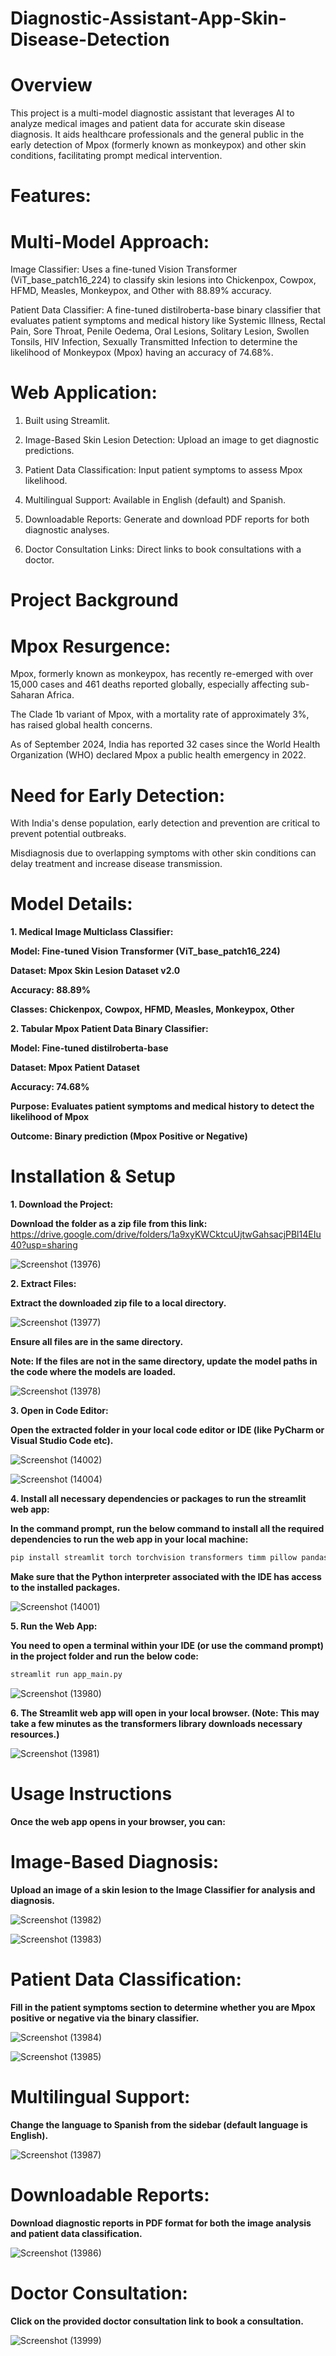 # Diagnostic-Assistant-App-Skin-Disease-Detection

# Overview

This project is a multi-model diagnostic assistant that leverages AI to analyze medical images and patient data for accurate skin disease diagnosis. It aids healthcare professionals and the general public in the early detection of Mpox (formerly known as monkeypox) and other skin conditions, facilitating prompt medical intervention.

# Features:

# Multi-Model Approach:

Image Classifier: Uses a fine-tuned Vision Transformer (ViT_base_patch16_224) to classify skin lesions into Chickenpox, Cowpox, HFMD, Measles, Monkeypox, and Other with 88.89% accuracy.

Patient Data Classifier: A fine-tuned distilroberta-base binary classifier that evaluates patient symptoms and medical history like Systemic Illness, Rectal Pain, Sore Throat, Penile Oedema, Oral Lesions, Solitary Lesion, Swollen Tonsils, HIV Infection, Sexually Transmitted Infection to determine the likelihood of Monkeypox (Mpox) having an accuracy of 74.68%.

# Web Application:


1. Built using Streamlit.
   
2. Image-Based Skin Lesion Detection: Upload an image to get diagnostic predictions.
   
3. Patient Data Classification: Input patient symptoms to assess Mpox likelihood.
   
4. Multilingual Support: Available in English (default) and Spanish.
   
5. Downloadable Reports: Generate and download PDF reports for both diagnostic analyses.

6. Doctor Consultation Links: Direct links to book consultations with a doctor.

   
# Project Background

# Mpox Resurgence:

Mpox, formerly known as monkeypox, has recently re-emerged with over 15,000 cases and 461 deaths reported globally, especially affecting sub-Saharan Africa.

The Clade 1b variant of Mpox, with a mortality rate of approximately 3%, has raised global health concerns.

As of September 2024, India has reported 32 cases since the World Health Organization (WHO) declared Mpox a public health emergency in 2022.

# Need for Early Detection:

With India's dense population, early detection and prevention are critical to prevent potential outbreaks.

Misdiagnosis due to overlapping symptoms with other skin conditions can delay treatment and increase disease transmission.

# Model Details:

**1. Medical Image Multiclass Classifier:**

**Model: Fine-tuned Vision Transformer (ViT_base_patch16_224)**

**Dataset: Mpox Skin Lesion Dataset v2.0**

**Accuracy: 88.89%**

**Classes: Chickenpox, Cowpox, HFMD, Measles, Monkeypox, Other**

**2. Tabular Mpox Patient Data Binary Classifier:**

**Model: Fine-tuned distilroberta-base**

**Dataset: Mpox Patient Dataset**

**Accuracy: 74.68%**

**Purpose: Evaluates patient symptoms and medical history to detect the likelihood of Mpox**

**Outcome: Binary prediction (Mpox Positive or Negative)**


# Installation & Setup

**1. Download the Project:**

**Download the folder as a zip file from this link:** https://drive.google.com/drive/folders/1a9xyKWCktcuUjtwGahsacjPBl14EIu40?usp=sharing



![Screenshot (13976)](https://github.com/user-attachments/assets/a586620d-69de-40e8-9a29-c4f4f3a1c514)



**2. Extract Files:**

**Extract the downloaded zip file to a local directory.**



![Screenshot (13977)](https://github.com/user-attachments/assets/a9760cf9-f91c-4b4e-aead-972834a68732)



**Ensure all files are in the same directory.**

**Note: If the files are not in the same directory, update the model paths in the code where the models are loaded.**



![Screenshot (13978)](https://github.com/user-attachments/assets/33438850-9760-4c4e-938c-7f7610b36cca)



**3. Open in Code Editor:**

**Open the extracted folder in your local code editor or IDE (like PyCharm or Visual Studio Code etc).**

![Screenshot (14002)](https://github.com/user-attachments/assets/f40d80a1-1799-4793-8b24-456e56b8754d)


![Screenshot (14004)](https://github.com/user-attachments/assets/74f6ec12-b6db-44dc-a0ee-c58fcb249f65)


**4. Install all necessary dependencies or packages to run the streamlit web app:**

**In the command prompt, run the below command to install all the required dependencies to run the web app in your local machine:**

```cmd
pip install streamlit torch torchvision transformers timm pillow pandas fpdf
```

**Make sure that the Python interpreter associated with the IDE has access to the installed packages.**


![Screenshot (14001)](https://github.com/user-attachments/assets/24f86291-016c-433d-b075-9091a3becb8c)





**5. Run the Web App:**

**You need to open a terminal within your IDE (or use the command prompt) in the project folder and run the below code:** 

```cmd
streamlit run app_main.py
```


![Screenshot (13980)](https://github.com/user-attachments/assets/87ad84a5-44dc-45c1-ac23-1d69ac0fbec8)



**6. The Streamlit web app will open in your local browser. (Note: This may take a few minutes as the transformers library downloads necessary resources.)**



![Screenshot (13981)](https://github.com/user-attachments/assets/cce6bb7a-0e65-4a67-9120-88c92907a4e7)



# Usage Instructions

**Once the web app opens in your browser, you can:**


# Image-Based Diagnosis:

**Upload an image of a skin lesion to the Image Classifier for analysis and diagnosis.**



![Screenshot (13982)](https://github.com/user-attachments/assets/dc3dde8a-8155-4989-8edf-c7c871aa0ae7)



![Screenshot (13983)](https://github.com/user-attachments/assets/0c9ccf1d-a9c6-4278-99ab-226dd830f64d)




# Patient Data Classification:

**Fill in the patient symptoms section to determine whether you are Mpox positive or negative via the binary classifier.**



![Screenshot (13984)](https://github.com/user-attachments/assets/86141fea-2f4b-4fc6-8902-751e7c276119)



![Screenshot (13985)](https://github.com/user-attachments/assets/c267bf7d-551c-4453-a2ee-71a5998ec7bd)



# Multilingual Support:

**Change the language to Spanish from the sidebar (default language is English).**



![Screenshot (13987)](https://github.com/user-attachments/assets/81cf0570-c258-4986-9669-c59cb0478a4b)


# Downloadable Reports:

**Download diagnostic reports in PDF format for both the image analysis and patient data classification.**



![Screenshot (13986)](https://github.com/user-attachments/assets/49080ca7-ec39-4f01-ae74-fa1be7d1e922)


# Doctor Consultation:

**Click on the provided doctor consultation link to book a consultation.**



![Screenshot (13999)](https://github.com/user-attachments/assets/bc18c1df-0da7-4c88-a57e-459faf899e7c)

